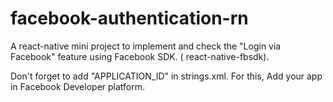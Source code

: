 # facebook-authentication-rn
A react-native mini project to implement and check the "Login via Facebook" feature using Facebook SDK. ( react-native-fbsdk). 


Don't forget to add "APPLICATION_ID" in strings.xml. For this, Add your app in Facebook Developer platform.
